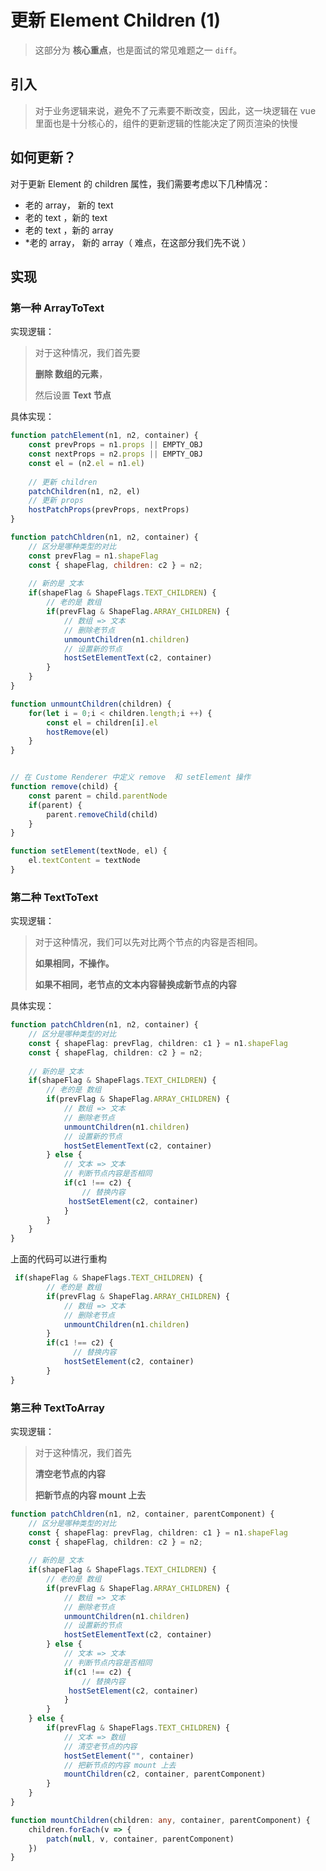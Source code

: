 # 更新 Element Children (1)

> 这部分为 **核心重点**，也是面试的常见难题之一 ``diff``。

## 引入

> 对于业务逻辑来说，避免不了元素要不断改变，因此，这一块逻辑在 vue 里面也是十分核心的，组件的更新逻辑的性能决定了网页渲染的快慢

## 如何更新？

对于更新 Element 的 children 属性，我们需要考虑以下几种情况：

+ 老的 array， 新的 text
+ 老的 text ，新的 text
+ 老的 text ，新的 array
+ *老的 array， 新的 array（ 难点，在这部分我们先不说 ）

## 实现

### 第一种 ArrayToText

实现逻辑：

> 对于这种情况，我们首先要
>
> **删除 数组的元素**，
>
> 然后设置 **Text 节点**

具体实现：

~~~js
function patchElement(n1, n2, container) {
    const prevProps = n1.props || EMPTY_OBJ
    const nextProps = n2.props || EMPTY_OBJ
    const el = (n2.el = n1.el)
    
    // 更新 children 
    patchChildren(n1, n2, el)
    // 更新 props
    hostPatchProps(prevProps, nextProps)
}

function patchChldren(n1, n2, container) {
    // 区分是哪种类型的对比
    const prevFlag = n1.shapeFlag
    const { shapeFlag, children: c2 } = n2;
    
    // 新的是 文本
    if(shapeFlag & ShapeFlags.TEXT_CHILDREN) {
        // 老的是 数组
        if(prevFlag & ShapeFlag.ARRAY_CHILDREN) {
            // 数组 => 文本
            // 删除老节点
            unmountChildren(n1.children)
            // 设置新的节点
            hostSetElementText(c2, container)
        }
    }
}

function unmountChildren(children) {
    for(let i = 0;i < children.length;i ++) {
        const el = children[i].el
        hostRemove(el)
    }
}


// 在 Custome Renderer 中定义 remove  和 setElement 操作
function remove(child) {
    const parent = child.parentNode
    if(parent) {
        parent.removeChild(child)
    }
}

function setElement(textNode, el) {
    el.textContent = textNode
}
~~~

### 第二种 TextToText

实现逻辑：

> 对于这种情况，我们可以先对比两个节点的内容是否相同。
>
> **如果相同，不操作。**
>
> **如果不相同，老节点的文本内容替换成新节点的内容**

具体实现：

~~~ts
function patchChldren(n1, n2, container) {
    // 区分是哪种类型的对比
    const { shapeFlag: prevFlag, children: c1 } = n1.shapeFlag
    const { shapeFlag, children: c2 } = n2;
    
    // 新的是 文本
    if(shapeFlag & ShapeFlags.TEXT_CHILDREN) {
        // 老的是 数组
        if(prevFlag & ShapeFlag.ARRAY_CHILDREN) {
            // 数组 => 文本
            // 删除老节点
            unmountChildren(n1.children)
            // 设置新的节点
            hostSetElementText(c2, container)
        } else {
            // 文本 => 文本
            // 判断节点内容是否相同
            if(c1 !== c2) {
                // 替换内容
             hostSetElement(c2, container)      
            }
        }
    }
}
~~~

上面的代码可以进行重构

~~~js
 if(shapeFlag & ShapeFlags.TEXT_CHILDREN) {
        // 老的是 数组
        if(prevFlag & ShapeFlag.ARRAY_CHILDREN) {
            // 数组 => 文本
            // 删除老节点
            unmountChildren(n1.children)
        } 
        if(c1 !== c2) {
              // 替换内容
            hostSetElement(c2, container)      
        }
}
~~~

### 第三种 TextToArray

实现逻辑：

> 对于这种情况，我们首先
>
> **清空老节点的内容**
>
> **把新节点的内容 mount 上去**

~~~ts
function patchChldren(n1, n2, container, parentComponent) {
    // 区分是哪种类型的对比
    const { shapeFlag: prevFlag, children: c1 } = n1.shapeFlag
    const { shapeFlag, children: c2 } = n2;
    
    // 新的是 文本
    if(shapeFlag & ShapeFlags.TEXT_CHILDREN) {
        // 老的是 数组
        if(prevFlag & ShapeFlag.ARRAY_CHILDREN) {
            // 数组 => 文本
            // 删除老节点
            unmountChildren(n1.children)
            // 设置新的节点
            hostSetElementText(c2, container)
        } else {
            // 文本 => 文本
            // 判断节点内容是否相同
            if(c1 !== c2) {
                // 替换内容
             hostSetElement(c2, container)      
            }
        }
    } else {
        if(prevFlag & ShapeFlags.TEXT_CHILDREN) {
            // 文本 => 数组
            // 清空老节点的内容
            hostSetElement("", container)
            // 把新节点的内容 mount 上去
            mountChildren(c2, container, parentComponent)
        }
    }
}

function mountChildren(children: any, container, parentComponent) {
    children.forEach(v => {
        patch(null, v, container, parentComponent)
    })
}
~~~
